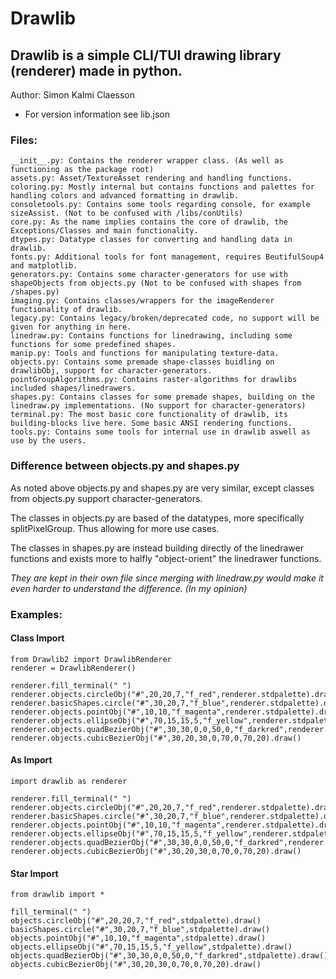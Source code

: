 # Drawlib

## Drawlib is a simple CLI/TUI drawing library (renderer) made in python.

Author:  Simon Kalmi Claesson
* For version information see lib.json

### Files:
    __init__.py: Contains the renderer wrapper class. (As well as functioning as the package root)
    assets.py: Asset/TextureAsset rendering and handling functions.
    coloring.py: Mostly internal but contains functions and palettes for handling colors and advanced formatting in drawlib.
    consoletools.py: Contains some tools regarding console, for example sizeAssist. (Not to be confused with /libs/conUtils)
    core.py: As the name implies contains the core of drawlib, the Exceptions/Classes and main functionality.
    dtypes.py: Datatype classes for converting and handling data in drawlib.
    fonts.py: Additional tools for font management, requires BeutifulSoup4 and matplotlib.
    generators.py: Contains some character-generators for use with shapeObjects from objects.py (Not to be confused with shapes from /shapes.py)
    imaging.py: Contains classes/wrappers for the imageRenderer functionality of drawlib.
    legacy.py: Contains legacy/broken/deprecated code, no support will be given for anything in here.
    linedraw.py: Contains functions for linedrawing, including some functions for some predefined shapes.
    manip.py: Tools and functions for manipulating texture-data.
    objects.py: Contains some premade shape-classes buidling on drawlibObj, support for character-generators.
    pointGroupAlgorithms.py: Contains raster-algorithms for drawlibs included shapes/linedrawers.
    shapes.py: Contains classes for some premade shapes, building on the linedraw.py implementations. (No support for character-generators)
    terminal.py: The most basic core functionality of drawlib, its building-blocks live here. Some basic ANSI rendering functions.
    tools.py: Contains some tools for internal use in drawlib aswell as use by the users.

### Difference between objects.py and shapes.py
As noted above objects.py and shapes.py are very similar, except classes from objects.py support character-generators.

The classes in objects.py are based of the datatypes, more specifically splitPixelGroup.
Thus allowing for more use cases.

The classes in shapes.py are instead building directly of the linedrawer functions and exists more to halfly "object-orient" the linedrawer functions.

*They are kept in their own file since merging with linedraw.py would make it even harder to understand the difference. (In my opinion)*

### Examples:
#### Class Import
```
from Drawlib2 import DrawlibRenderer
renderer = DrawlibRenderer()

renderer.fill_terminal(" ")
renderer.objects.circleObj("#",20,20,7,"f_red",renderer.stdpalette).draw()
renderer.basicShapes.circle("#",30,20,7,"f_blue",renderer.stdpalette).draw()
renderer.objects.pointObj("#",10,10,"f_magenta",renderer.stdpalette).draw()
renderer.objects.ellipseObj("#",70,15,15,5,"f_yellow",renderer.stdpalette).draw()
renderer.objects.quadBezierObj("#",30,30,0,0,50,0,"f_darkred",renderer.stdpalette).draw()
renderer.objects.cubicBezierObj("#",30,20,30,0,70,0,70,20).draw()
```

#### As Import
```
import drawlib as renderer

renderer.fill_terminal(" ")
renderer.objects.circleObj("#",20,20,7,"f_red",renderer.stdpalette).draw()
renderer.basicShapes.circle("#",30,20,7,"f_blue",renderer.stdpalette).draw()
renderer.objects.pointObj("#",10,10,"f_magenta",renderer.stdpalette).draw()
renderer.objects.ellipseObj("#",70,15,15,5,"f_yellow",renderer.stdpalette).draw()
renderer.objects.quadBezierObj("#",30,30,0,0,50,0,"f_darkred",renderer.stdpalette).draw()
renderer.objects.cubicBezierObj("#",30,20,30,0,70,0,70,20).draw()
```

#### Star Import
```
from drawlib import *

fill_terminal(" ")
objects.circleObj("#",20,20,7,"f_red",stdpalette).draw()
basicShapes.circle("#",30,20,7,"f_blue",stdpalette).draw()
objects.pointObj("#",10,10,"f_magenta",stdpalette).draw()
objects.ellipseObj("#",70,15,15,5,"f_yellow",stdpalette).draw()
objects.quadBezierObj("#",30,30,0,0,50,0,"f_darkred",stdpalette).draw()
objects.cubicBezierObj("#",30,20,30,0,70,0,70,20).draw()
```